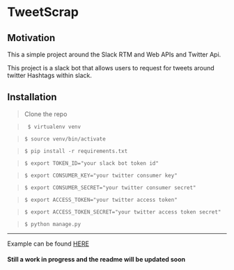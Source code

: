 # TweetScrap


## Motivation

This a simple project around the Slack RTM and Web APIs and Twitter Api.

This project is a slack bot that allows users to request for tweets around twitter Hashtags within slack.


## Installation

 > Clone the repo

 > ``` $ virtualenv venv```

 > ``` $ source venv/bin/activate ```

 > ```$ pip install -r requirements.txt```

 > ``` $ export TOKEN_ID="your slack bot token id" ```
 
 > ``` $ export CONSUMER_KEY="your twitter consumer key" ```
 
 > ``` $ export CONSUMER_SECRET="your twitter consumer secret" ```
  
 > ``` $ export ACCESS_TOKEN="your twitter access token" ```
   
 > ``` $ export ACCESS_TOKEN_SECRET="your twitter access token secret" ```

 > ``` $ python manage.py ```


 ********

Example can be found [HERE](https://www.youtube.com/watch?v=5onztTb5dCQ)
#### Still a work in progress and the readme will be updated soon
